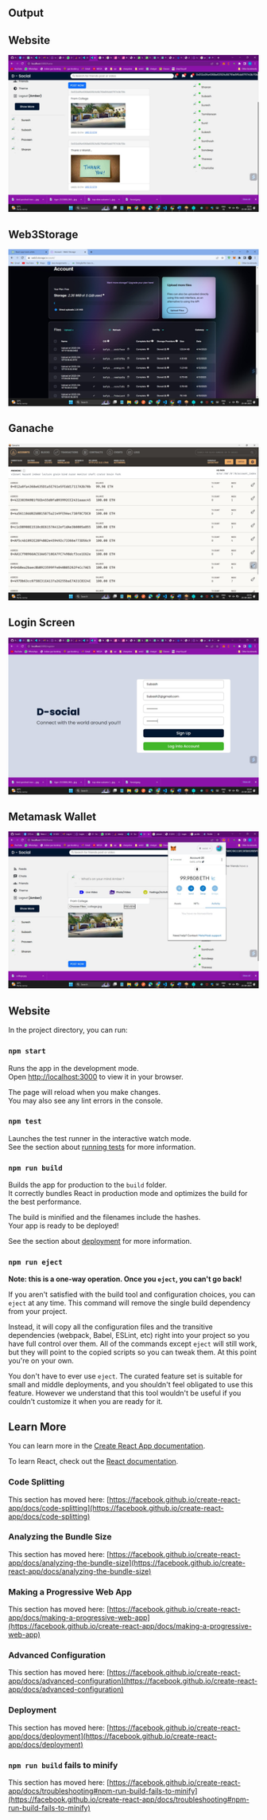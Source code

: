 

## Output

## Website
   ![alt text](https://github.com/sharan2717/D-Social/blob/eb5607d75c2d85f55dabb0bb24f11a31e91b09a2/social-media-facebook-clone/Output%20Screenshots/WhatsApp%20Image%202023-04-25%20at%2010.22.36%20PM.jpeg)

## Web3Storage
![alt text](https://github.com/sharan2717/D-Social/blob/4980e4196fd434b593d093c02887ec6fdcb010bb/social-media-facebook-clone/Output%20Screenshots/WhatsApp%20Image%202023-04-25%20at%209.53.48%20PM.jpeg)
## Ganache
![alt text](https://github.com/sharan2717/D-Social/blob/4980e4196fd434b593d093c02887ec6fdcb010bb/social-media-facebook-clone/Output%20Screenshots/WhatsApp%20Image%202023-04-25%20at%209.51.28%20PM.jpeg)

## Login Screen
![alt text](https://github.com/sharan2717/D-Social/blob/4980e4196fd434b593d093c02887ec6fdcb010bb/social-media-facebook-clone/Output%20Screenshots/WhatsApp%20Image%202023-04-25%20at%2010.25.05%20PM.jpeg)

## Metamask Wallet
![alt text](https://github.com/sharan2717/D-Social/blob/4980e4196fd434b593d093c02887ec6fdcb010bb/social-media-facebook-clone/Output%20Screenshots/WhatsApp%20Image%202023-04-25%20at%209.58.32%20PM.jpeg)

## Website















In the project directory, you can run:

### `npm start`

Runs the app in the development mode.\
Open [http://localhost:3000](http://localhost:3000) to view it in your browser.

The page will reload when you make changes.\
You may also see any lint errors in the console.

### `npm test`

Launches the test runner in the interactive watch mode.\
See the section about [running tests](https://facebook.github.io/create-react-app/docs/running-tests) for more information.

### `npm run build`

Builds the app for production to the `build` folder.\
It correctly bundles React in production mode and optimizes the build for the best performance.

The build is minified and the filenames include the hashes.\
Your app is ready to be deployed!

See the section about [deployment](https://facebook.github.io/create-react-app/docs/deployment) for more information.

### `npm run eject`

**Note: this is a one-way operation. Once you `eject`, you can't go back!**

If you aren't satisfied with the build tool and configuration choices, you can `eject` at any time. This command will remove the single build dependency from your project.

Instead, it will copy all the configuration files and the transitive dependencies (webpack, Babel, ESLint, etc) right into your project so you have full control over them. All of the commands except `eject` will still work, but they will point to the copied scripts so you can tweak them. At this point you're on your own.

You don't have to ever use `eject`. The curated feature set is suitable for small and middle deployments, and you shouldn't feel obligated to use this feature. However we understand that this tool wouldn't be useful if you couldn't customize it when you are ready for it.

## Learn More

You can learn more in the [Create React App documentation](https://facebook.github.io/create-react-app/docs/getting-started).

To learn React, check out the [React documentation](https://reactjs.org/).

### Code Splitting

This section has moved here: [https://facebook.github.io/create-react-app/docs/code-splitting](https://facebook.github.io/create-react-app/docs/code-splitting)

### Analyzing the Bundle Size

This section has moved here: [https://facebook.github.io/create-react-app/docs/analyzing-the-bundle-size](https://facebook.github.io/create-react-app/docs/analyzing-the-bundle-size)

### Making a Progressive Web App

This section has moved here: [https://facebook.github.io/create-react-app/docs/making-a-progressive-web-app](https://facebook.github.io/create-react-app/docs/making-a-progressive-web-app)

### Advanced Configuration

This section has moved here: [https://facebook.github.io/create-react-app/docs/advanced-configuration](https://facebook.github.io/create-react-app/docs/advanced-configuration)

### Deployment

This section has moved here: [https://facebook.github.io/create-react-app/docs/deployment](https://facebook.github.io/create-react-app/docs/deployment)

### `npm run build` fails to minify

This section has moved here: [https://facebook.github.io/create-react-app/docs/troubleshooting#npm-run-build-fails-to-minify](https://facebook.github.io/create-react-app/docs/troubleshooting#npm-run-build-fails-to-minify)
